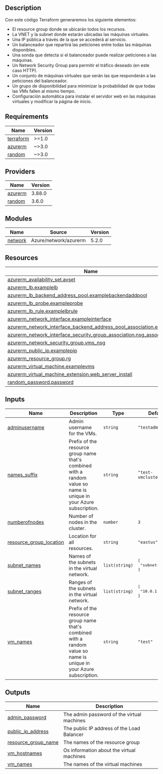 <!-- BEGIN_TF_DOCS -->
## Description

Con este código Terraform generaremos los siguiente elementos: 

* El resource group donde se ubicarán todos los recursos.
* La VNET y la subnet donde estarán ubicadas las máquinas virtuales.
* Una IP pública a través de la que se accederá al servicio.
* Un balanceador que repartirá las peticiones entre todas las máquinas disponibles. 
* Una sonda que detecta si el balanceador puede realizar peticiones a las máquinas.
* Un Network Security Group para permitir el tráfico deseado (en este caso HTTP).
* Un conjunto de máquinas virtuales que serán las que responderán a las peticiones del balanceador.
* Un grupo de disponibilidad para minimizar la probabilidad de que todas las VMs fallen al mismo tiempo.
* Configuración automática para instalar el servidor web en las máquinas virtuales y modificar la página de inicio. 

## Requirements

| Name | Version |
|------|---------|
| <a name="requirement_terraform"></a> [terraform](#requirement\_terraform) | >=1.0 |
| <a name="requirement_azurerm"></a> [azurerm](#requirement\_azurerm) | ~>3.0 |
| <a name="requirement_random"></a> [random](#requirement\_random) | ~>3.0 |

## Providers

| Name | Version |
|------|---------|
| <a name="provider_azurerm"></a> [azurerm](#provider\_azurerm) | 3.88.0 |
| <a name="provider_random"></a> [random](#provider\_random) | 3.6.0 |

## Modules

| Name | Source | Version |
|------|--------|---------|
| <a name="module_network"></a> [network](#module\_network) | Azure/network/azurerm | 5.2.0 |

## Resources

| Name | Type |
|------|------|
| [azurerm_availability_set.avset](https://registry.terraform.io/providers/hashicorp/azurerm/latest/docs/resources/availability_set) | resource |
| [azurerm_lb.examplelb](https://registry.terraform.io/providers/hashicorp/azurerm/latest/docs/resources/lb) | resource |
| [azurerm_lb_backend_address_pool.examplebackendaddpool](https://registry.terraform.io/providers/hashicorp/azurerm/latest/docs/resources/lb_backend_address_pool) | resource |
| [azurerm_lb_probe.exampleprobe](https://registry.terraform.io/providers/hashicorp/azurerm/latest/docs/resources/lb_probe) | resource |
| [azurerm_lb_rule.examplelbrule](https://registry.terraform.io/providers/hashicorp/azurerm/latest/docs/resources/lb_rule) | resource |
| [azurerm_network_interface.exampleinterface](https://registry.terraform.io/providers/hashicorp/azurerm/latest/docs/resources/network_interface) | resource |
| [azurerm_network_interface_backend_address_pool_association.example](https://registry.terraform.io/providers/hashicorp/azurerm/latest/docs/resources/network_interface_backend_address_pool_association) | resource |
| [azurerm_network_interface_security_group_association.nsg_association](https://registry.terraform.io/providers/hashicorp/azurerm/latest/docs/resources/network_interface_security_group_association) | resource |
| [azurerm_network_security_group.vms_nsg](https://registry.terraform.io/providers/hashicorp/azurerm/latest/docs/resources/network_security_group) | resource |
| [azurerm_public_ip.examplepip](https://registry.terraform.io/providers/hashicorp/azurerm/latest/docs/resources/public_ip) | resource |
| [azurerm_resource_group.rg](https://registry.terraform.io/providers/hashicorp/azurerm/latest/docs/resources/resource_group) | resource |
| [azurerm_virtual_machine.examplevms](https://registry.terraform.io/providers/hashicorp/azurerm/latest/docs/resources/virtual_machine) | resource |
| [azurerm_virtual_machine_extension.web_server_install](https://registry.terraform.io/providers/hashicorp/azurerm/latest/docs/resources/virtual_machine_extension) | resource |
| [random_password.password](https://registry.terraform.io/providers/hashicorp/random/latest/docs/resources/password) | resource |

## Inputs

| Name | Description | Type | Default | Required |
|------|-------------|------|---------|:--------:|
| <a name="input_adminusername"></a> [adminusername](#input\_adminusername) | Admin username for the VMs. | `string` | `"testadmin"` | no |
| <a name="input_names_suffix"></a> [names\_suffix](#input\_names\_suffix) | Prefix of the resource group name that's combined with a random value so name is unique in your Azure subscription. | `string` | `"test-vmcluster"` | no |
| <a name="input_numberofnodes"></a> [numberofnodes](#input\_numberofnodes) | Number of nodes in the cluster. | `number` | `3` | no |
| <a name="input_resource_group_location"></a> [resource\_group\_location](#input\_resource\_group\_location) | Location for all resources. | `string` | `"eastus"` | no |
| <a name="input_subnet_names"></a> [subnet\_names](#input\_subnet\_names) | Names of the subnets in the virtual network. | `list(string)` | <pre>[<br>  "subnet-test-1"<br>]</pre> | no |
| <a name="input_subnet_ranges"></a> [subnet\_ranges](#input\_subnet\_ranges) | Ranges of the subnets in the virtual network. | `list(string)` | <pre>[<br>  "10.0.1.0/24"<br>]</pre> | no |
| <a name="input_vm_names"></a> [vm\_names](#input\_vm\_names) | Prefix of the resource group name that's combined with a random value so name is unique in your Azure subscription. | `string` | `"test"` | no |

## Outputs

| Name | Description |
|------|-------------|
| <a name="output_admin_password"></a> [admin\_password](#output\_admin\_password) | The admin password of the virtual machines |
| <a name="output_public_ip_address"></a> [public\_ip\_address](#output\_public\_ip\_address) | The public IP address of the Load Balancer |
| <a name="output_resource_group_name"></a> [resource\_group\_name](#output\_resource\_group\_name) | The names of the resource group |
| <a name="output_vm_hostnames"></a> [vm\_hostnames](#output\_vm\_hostnames) | Os information about the virtual machines |
| <a name="output_vm_names"></a> [vm\_names](#output\_vm\_names) | The names of the virtual machines |
<!-- END_TF_DOCS -->